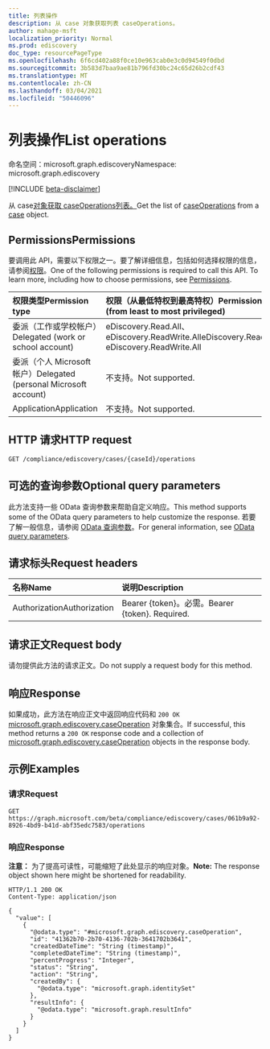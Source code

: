 ```yaml
---
title: 列表操作
description: 从 case 对象获取列表 caseOperations。
author: mahage-msft
localization_priority: Normal
ms.prod: ediscovery
doc_type: resourcePageType
ms.openlocfilehash: 6f6cd402a88f0ce10e963cab0e3c0d94549f0dbd
ms.sourcegitcommit: 3b583d7baa9ae81b796fd30bc24c65d26b2cdf43
ms.translationtype: MT
ms.contentlocale: zh-CN
ms.lasthandoff: 03/04/2021
ms.locfileid: "50446096"
---
```

# <a name="list-operations"></a><span data-ttu-id="01636-103">列表操作</span><span class="sxs-lookup"><span data-stu-id="01636-103">List operations</span></span>

<span data-ttu-id="01636-104">命名空间：microsoft.graph.ediscovery</span><span class="sxs-lookup"><span data-stu-id="01636-104">Namespace: microsoft.graph.ediscovery</span></span>

[!INCLUDE [beta-disclaimer](../../includes/beta-disclaimer.md)]

<span data-ttu-id="01636-105">从 case[对象获取 caseOperations](../resources/ediscovery-caseoperation.md)[列表。](../resources/ediscovery-case.md)</span><span class="sxs-lookup"><span data-stu-id="01636-105">Get the list of [caseOperations](../resources/ediscovery-caseoperation.md) from a [case](../resources/ediscovery-case.md) object.</span></span>

## <a name="permissions"></a><span data-ttu-id="01636-106">Permissions</span><span class="sxs-lookup"><span data-stu-id="01636-106">Permissions</span></span>

<span data-ttu-id="01636-p101">要调用此 API，需要以下权限之一。要了解详细信息，包括如何选择权限的信息，请参阅[权限](/graph/permissions-reference)。</span><span class="sxs-lookup"><span data-stu-id="01636-p101">One of the following permissions is required to call this API. To learn more, including how to choose permissions, see [Permissions](/graph/permissions-reference).</span></span>

|<span data-ttu-id="01636-109">权限类型</span><span class="sxs-lookup"><span data-stu-id="01636-109">Permission type</span></span>|<span data-ttu-id="01636-110">权限（从最低特权到最高特权）</span><span class="sxs-lookup"><span data-stu-id="01636-110">Permissions (from least to most privileged)</span></span>|
|:---|:---|
|<span data-ttu-id="01636-111">委派（工作或学校帐户）</span><span class="sxs-lookup"><span data-stu-id="01636-111">Delegated (work or school account)</span></span>|<span data-ttu-id="01636-112">eDiscovery.Read.All、eDiscovery.ReadWrite.All</span><span class="sxs-lookup"><span data-stu-id="01636-112">eDiscovery.Read.All, eDiscovery.ReadWrite.All</span></span>|
|<span data-ttu-id="01636-113">委派（个人 Microsoft 帐户）</span><span class="sxs-lookup"><span data-stu-id="01636-113">Delegated (personal Microsoft account)</span></span>|<span data-ttu-id="01636-114">不支持。</span><span class="sxs-lookup"><span data-stu-id="01636-114">Not supported.</span></span>|
|<span data-ttu-id="01636-115">Application</span><span class="sxs-lookup"><span data-stu-id="01636-115">Application</span></span>|<span data-ttu-id="01636-116">不支持。</span><span class="sxs-lookup"><span data-stu-id="01636-116">Not supported.</span></span>|

## <a name="http-request"></a><span data-ttu-id="01636-117">HTTP 请求</span><span class="sxs-lookup"><span data-stu-id="01636-117">HTTP request</span></span>

<!-- {
  "blockType": "ignored"
}
-->

``` http
GET /compliance/ediscovery/cases/{caseId}/operations
```

## <a name="optional-query-parameters"></a><span data-ttu-id="01636-118">可选的查询参数</span><span class="sxs-lookup"><span data-stu-id="01636-118">Optional query parameters</span></span>

<span data-ttu-id="01636-119">此方法支持一些 OData 查询参数来帮助自定义响应。</span><span class="sxs-lookup"><span data-stu-id="01636-119">This method supports some of the OData query parameters to help customize the response.</span></span> <span data-ttu-id="01636-120">若要了解一般信息，请参阅 [OData 查询参数](/graph/query-parameters)。</span><span class="sxs-lookup"><span data-stu-id="01636-120">For general information, see [OData query parameters](/graph/query-parameters).</span></span>

## <a name="request-headers"></a><span data-ttu-id="01636-121">请求标头</span><span class="sxs-lookup"><span data-stu-id="01636-121">Request headers</span></span>

|<span data-ttu-id="01636-122">名称</span><span class="sxs-lookup"><span data-stu-id="01636-122">Name</span></span>|<span data-ttu-id="01636-123">说明</span><span class="sxs-lookup"><span data-stu-id="01636-123">Description</span></span>|
|:---|:---|
|<span data-ttu-id="01636-124">Authorization</span><span class="sxs-lookup"><span data-stu-id="01636-124">Authorization</span></span>|<span data-ttu-id="01636-p103">Bearer {token}。必需。</span><span class="sxs-lookup"><span data-stu-id="01636-p103">Bearer {token}. Required.</span></span>|

## <a name="request-body"></a><span data-ttu-id="01636-127">请求正文</span><span class="sxs-lookup"><span data-stu-id="01636-127">Request body</span></span>
<span data-ttu-id="01636-128">请勿提供此方法的请求正文。</span><span class="sxs-lookup"><span data-stu-id="01636-128">Do not supply a request body for this method.</span></span>

## <a name="response"></a><span data-ttu-id="01636-129">响应</span><span class="sxs-lookup"><span data-stu-id="01636-129">Response</span></span>

<span data-ttu-id="01636-130">如果成功，此方法在响应正文中返回响应代码和 `200 OK` [microsoft.graph.ediscovery.caseOperation](../resources/ediscovery-caseoperation.md) 对象集合。</span><span class="sxs-lookup"><span data-stu-id="01636-130">If successful, this method returns a `200 OK` response code and a collection of [microsoft.graph.ediscovery.caseOperation](../resources/ediscovery-caseoperation.md) objects in the response body.</span></span>

## <a name="examples"></a><span data-ttu-id="01636-131">示例</span><span class="sxs-lookup"><span data-stu-id="01636-131">Examples</span></span>

### <a name="request"></a><span data-ttu-id="01636-132">请求</span><span class="sxs-lookup"><span data-stu-id="01636-132">Request</span></span>

<!-- {
  "blockType": "request",
  "name": "list_caseoperation"
}
-->

``` http
GET https://graph.microsoft.com/beta/compliance/ediscovery/cases/061b9a92-8926-4bd9-b41d-abf35edc7583/operations
```

### <a name="response"></a><span data-ttu-id="01636-133">响应</span><span class="sxs-lookup"><span data-stu-id="01636-133">Response</span></span>

<span data-ttu-id="01636-134">**注意：** 为了提高可读性，可能缩短了此处显示的响应对象。</span><span class="sxs-lookup"><span data-stu-id="01636-134">**Note:** The response object shown here might be shortened for readability.</span></span>
<!-- {
  "blockType": "response",
  "truncated": true,
  "@odata.type": "Collection(microsoft.graph.ediscovery.caseOperation)"
}
-->

``` http
HTTP/1.1 200 OK
Content-Type: application/json

{
  "value": [
    {
      "@odata.type": "#microsoft.graph.ediscovery.caseOperation",
      "id": "41362b70-2b70-4136-702b-3641702b3641",
      "createdDateTime": "String (timestamp)",
      "completedDateTime": "String (timestamp)",
      "percentProgress": "Integer",
      "status": "String",
      "action": "String",
      "createdBy": {
        "@odata.type": "microsoft.graph.identitySet"
      },
      "resultInfo": {
        "@odata.type": "microsoft.graph.resultInfo"
      }
    }
  ]
}
```

